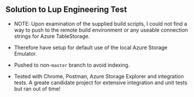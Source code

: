 ## Solution to Lup Engineering Test

* NOTE: Upon examination of the supplied build scripts, I could not find a way to push to the remote build environment or any useable connection strings for Azure TableStorage.

* Therefore have setup for default use of the local Azure Storage Emulator.

* Pushed to non-`master` branch to avoid indexing.

* Tested with Chrome, Postman, Azure Storage Explorer and integration tests. A greate candidate project for extensive integration and unit tests but ran out of time!

